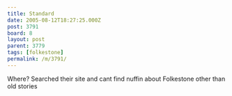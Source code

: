 ```yaml
---
title: Standard
date: 2005-08-12T18:27:25.000Z
post: 3791
board: 8
layout: post
parent: 3779
tags: [folkestone]
permalink: /m/3791/
---
```

Where? Searched their site and cant find nuffin about Folkestone other than old stories
